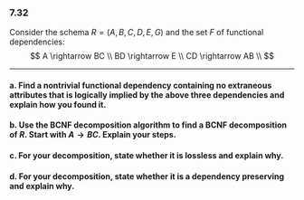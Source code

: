 ### 7.32

Consider the schema $R = (A,B,C,D,E,G)$ and the set $F$ of functional 
dependencies: 
$$
A \rightarrow BC \\
BD \rightarrow E \\ 
CD \rightarrow AB \\
$$

---

#### a. Find a nontrivial functional dependency containing no extraneous attributes that is logically implied by the above three dependencies and explain how you found it. 

#### b. Use the BCNF decomposition algorithm to find a BCNF decomposition of $R$. Start with $A \rightarrow BC$. Explain your steps. 

#### c. For your decomposition, state whether it is lossless and explain why. 

#### d. For your decomposition, state whether it is a dependency preserving and explain why. 

